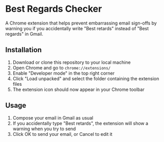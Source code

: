 # Best Regards Checker

A Chrome extension that helps prevent embarrassing email sign-offs by warning you if you accidentally write "Best retards" instead of "Best regards" in Gmail.

## Installation

1. Download or clone this repository to your local machine
2. Open Chrome and go to `chrome://extensions/`
3. Enable "Developer mode" in the top right corner
4. Click "Load unpacked" and select the folder containing the extension files
5. The extension icon should now appear in your Chrome toolbar

## Usage

1. Compose your email in Gmail as usual
2. If you accidentally type "Best retards", the extension will show a warning when you try to send
3. Click OK to send your email, or Cancel to edit it
